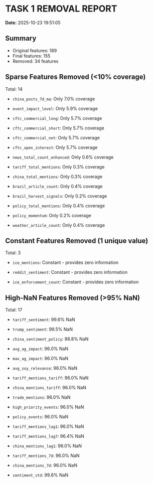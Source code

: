 # TASK 1 REMOVAL REPORT

**Date:** 2025-10-23 19:51:05

## Summary

- Original features: 189
- Final features: 155
- Removed: 34 features

## Sparse Features Removed (<10% coverage)

Total: 14

- `china_posts_7d_ma`: Only 7.0% coverage

- `event_impact_level`: Only 5.9% coverage

- `cftc_commercial_long`: Only 5.7% coverage

- `cftc_commercial_short`: Only 5.7% coverage

- `cftc_commercial_net`: Only 5.7% coverage

- `cftc_open_interest`: Only 5.7% coverage

- `news_total_count_enhanced`: Only 0.6% coverage

- `tariff_total_mentions`: Only 0.3% coverage

- `china_total_mentions`: Only 0.3% coverage

- `brazil_article_count`: Only 0.4% coverage

- `brazil_harvest_signals`: Only 0.2% coverage

- `policy_total_mentions`: Only 0.4% coverage

- `policy_momentum`: Only 0.2% coverage

- `weather_article_count`: Only 0.4% coverage

## Constant Features Removed (1 unique value)

Total: 3

- `ice_mentions`: Constant - provides zero information

- `reddit_sentiment`: Constant - provides zero information

- `ice_enforcement_count`: Constant - provides zero information

## High-NaN Features Removed (>95% NaN)

Total: 17

- `tariff_sentiment`: 99.6% NaN

- `trump_sentiment`: 99.5% NaN

- `china_sentiment_policy`: 98.8% NaN

- `avg_ag_impact`: 96.0% NaN

- `max_ag_impact`: 96.0% NaN

- `avg_soy_relevance`: 96.0% NaN

- `tariff_mentions_tariff`: 96.0% NaN

- `china_mentions_tariff`: 96.0% NaN

- `trade_mentions`: 96.0% NaN

- `high_priority_events`: 96.0% NaN

- `policy_events`: 96.0% NaN

- `tariff_mentions_lag1`: 96.0% NaN

- `tariff_mentions_lag7`: 96.4% NaN

- `china_mentions_lag1`: 96.0% NaN

- `tariff_mentions_7d`: 96.0% NaN

- `china_mentions_7d`: 96.0% NaN

- `sentiment_std`: 99.8% NaN